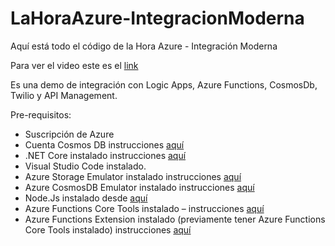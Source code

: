 # LaHoraAzure-IntegracionModerna

Aquí está todo el código de la Hora Azure - Integración Moderna

Para ver el video este es el [link][df8]


Es una demo de integración con Logic Apps, Azure Functions, CosmosDb, Twilio y API Management.
 
Pre-requisitos:
	
- Suscripción de Azure
- Cuenta Cosmos DB instrucciones [aquí][df1]
- .NET Core instalado instrucciones [aquí][df2]
- Visual Studio Code instalado.
- Azure Storage Emulator instalado instrucciones [aquí][df3]
- Azure CosmosDB Emulator instalado instrucciones [aquí][df4]
- Node.Js instalado desde [aquí][df5]
- Azure Functions Core Tools instalado – instrucciones [aquí][df6]
- Azure Functions Extension instalado (previamente tener Azure Functions Core Tools instalado) instrucciones [aquí][df7]



 [df1]: <https://docs.microsoft.com/en-us/azure/cosmos-db/create-cosmosdb-resources-portal/>
 [df2]: <https://dotnet.microsoft.com/download>
 [df3]: <https://docs.microsoft.com/en-us/azure/storage/common/storage-use-emulator>
 [df4]: <https://docs.microsoft.com/en-us/azure/cosmos-db/local-emulator?tabs=cli%2Cssl-netstd21>
 [df5]: <https://docs.npmjs.com/downloading-and-installing-node-js-and-npm>
 [df6]: <https://docs.microsoft.com/en-gb/azure/azure-functions/functions-run-local?tabs=windows%2Ccsharp%2Cbash#install-the-azure-functions-core-tools>
 [df7]: <https://docs.microsoft.com/en-us/azure/azure-functions/functions-develop-vs-code?tabs=csharp#install-the-azure-functions-extension>
 [df8]: <https://info.microsoft.com/LA-ModApps-WBNR-FY21-02Feb-03-ModernIntegrationinAzureAPIManagementLogicAppsandMessaging-SRDEM54096_LP01Registration-ForminBody.html?wt.mc_id=AID3026229_EML_7311749>

